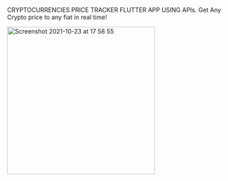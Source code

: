 CRYPTOCURRENCIES PRICE TRACKER FLUTTER APP USING APIs. 
Get Any Crypto price to any fiat in real time!


<img width="344" alt="Screenshot 2021-10-23 at 17 58 55" src="https://user-images.githubusercontent.com/6089882/138563530-d8445ea1-3a8f-4cae-a029-dcb76917a54d.png">




